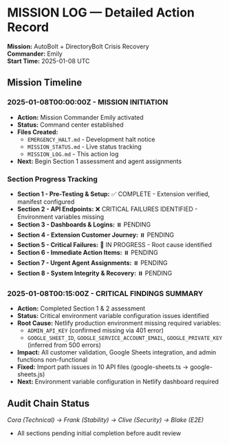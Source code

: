 # MISSION LOG — Detailed Action Record

**Mission:** AutoBolt + DirectoryBolt Crisis Recovery  
**Commander:** Emily  
**Start Time:** 2025-01-08 UTC

## Mission Timeline

### 2025-01-08T00:00:00Z - MISSION INITIATION
- **Action:** Mission Commander Emily activated
- **Status:** Command center established
- **Files Created:** 
  - `EMERGENCY_HALT.md` - Development halt notice
  - `MISSION_STATUS.md` - Live status tracking
  - `MISSION_LOG.md` - This action log
- **Next:** Begin Section 1 assessment and agent assignments

### Section Progress Tracking
- **Section 1 - Pre-Testing & Setup:** ✅ COMPLETE - Extension verified, manifest configured
- **Section 2 - API Endpoints:** ❌ CRITICAL FAILURES IDENTIFIED - Environment variables missing
- **Section 3 - Dashboards & Logins:** ⏸️ PENDING
- **Section 4 - Extension Customer Journey:** ⏸️ PENDING
- **Section 5 - Critical Failures:** 🔄 IN PROGRESS - Root cause identified
- **Section 6 - Immediate Action Items:** ⏸️ PENDING
- **Section 7 - Urgent Agent Assignments:** ⏸️ PENDING
- **Section 8 - System Integrity & Recovery:** ⏸️ PENDING

### 2025-01-08T00:15:00Z - CRITICAL FINDINGS SUMMARY
- **Action:** Completed Section 1 & 2 assessment
- **Status:** Critical environment variable configuration issues identified
- **Root Cause:** Netlify production environment missing required variables:
  - `ADMIN_API_KEY` (confirmed missing via 401 error)
  - `GOOGLE_SHEET_ID`, `GOOGLE_SERVICE_ACCOUNT_EMAIL`, `GOOGLE_PRIVATE_KEY` (inferred from 500 errors)
- **Impact:** All customer validation, Google Sheets integration, and admin functions non-functional
- **Fixed:** Import path issues in 10 API files (google-sheets.ts → google-sheets.js)
- **Next:** Environment variable configuration in Netlify dashboard required

## Audit Chain Status
*Cora (Technical) → Frank (Stability) → Clive (Security) → Blake (E2E)*
- All sections pending initial completion before audit review